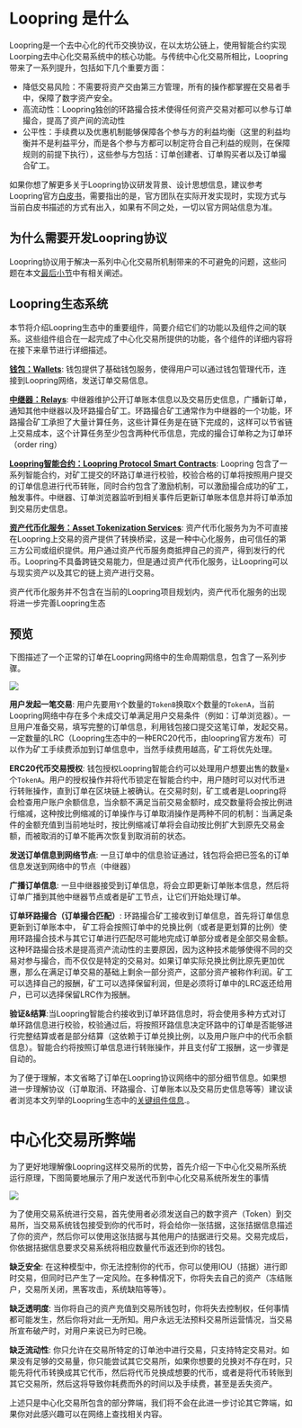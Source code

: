 # Loopring 是什么
Loopring是一个去中心化的代币交换协议，在以太坊公链上，使用智能合约实现Loorping去中心化交易系统中的核心功能。与传统中心化交易所相比，Loopring带来了一系列提升，包括如下几个重要方面：

  - 降低交易风险：不需要将资产交由第三方管理，所有的操作都掌握在交易者手中，保障了数字资产安全。
  - 高流动性：Loopring独创的环路撮合技术使得任何资产交易对都可以参与订单撮合，提高了资产间的流动性
  - 公平性：手续费以及优惠机制能够保障各个参与方的利益均衡（这里的利益均衡并不是利益平分，而是各个参与方都可以制定符合自己利益的规则，在保障规则的前提下执行），这些参与方包括：订单创建者、订单购买者以及订单撮合矿工。

如果你想了解更多关于Loopring协议研发背景、设计思想信息，建议参考Loopring官方[白皮书](http://hzchendou-loopring.oss-cn-hangzhou.aliyuncs.com/zh_whitepaper.pdf)，需要指出的是，官方团队在实际开发实现时，实现方式与当前白皮书描述的方式有出入，如果有不同之处，一切以官方网站信息为准。

## 为什么需要开发Loopring协议

Loopring协议用于解决一系列中心化交易所机制带来的不可避免的问题，这些问题在本文[最后小节](overview.md#中心化交易所弊端)中有相关阐述。

## Loopring生态系统

本节将介绍Loopring生态中的重要组件，简要介绍它们的功能以及组件之间的联系。这些组件组合在一起完成了中心化交易所提供的功能，各个组件的详细内容将在接下来章节进行详细描述。

**[钱包：Wallets](./projects/wallet.md)**: 钱包提供了基础钱包服务，使得用户可以通过钱包管理代币，连接到Loopring网络，发送订单交易信息。

**[中继器：Relays](./projects/relay.md)**: 中继器维护公开订单账本信息以及交易历史信息，广播新订单，通知其他中继器以及环路撮合矿工。环路撮合矿工通常作为中继器的一个功能，环路撮合矿工承担了大量计算任务，这些计算任务是在链下完成的，这样可以节省链上交易成本，这个计算任务至少包含两种代币信息，完成的撮合订单称之为订单环（order ring）

**[Loopring智能合约：Loopring Protocol Smart Contracts](./projects/protocol.md)**:  Loopring 包含了一系列智能合约，对矿工提交的环路订单进行校验，校验合格的订单将按照用户提交的订单信息进行代币转账，同时合约包含了激励机制，可以激励撮合成功的矿工，触发事件。中继器、订单浏览器监听到相关事件后更新订单账本信息并将订单添加到交易历史信息。

**[资产代币化服务：Asset Tokenization Services](./projects/tokenization.md)**: 资产代币化服务为为不可直接在Loopring上交易的资产提供了转换桥梁，这是一种中心化服务，由可信任的第三方公司或组织提供。用户通过资产代币服务商抵押自己的资产，得到发行的代币。Loopring不具备跨链交易能力，但是通过资产代币化服务，让Loopring可以与现实资产以及其它的链上资产进行交易。

资产代币化服务并不包含在当前的Loopring项目规划内，资产代币化服务的出现将进一步完善Loopring生态

## 预览

下图描述了一个正常的订单在Loopring网络中的生命周期信息，包含了一系列步骤。

![](/img/diagrams/loopring-overview.png)


**用户发起一笔交易**: 用户先要用`Y`个数量的`TokenB`换取`X`个数量的`TokenA`，当前Loopring网络中存在多个未成交订单满足用户交易条件（例如：订单浏览器）。一旦用户准备交易，填写完整的订单信息，利用钱包接口提交这笔订单，发起交易。一定数量的LRC（Loopring生态中的一种ERC20代币，由loopring官方发布）可以作为矿工手续费添加到订单信息中，当然手续费用越高，矿工将优先处理。

**ERC20代币交易授权**:  钱包授权Loopring智能合约可以处理用户想要出售的数量`x`个`TokenA`。用户的授权操作并将代币锁定在智能合约中，用户随时可以对代币进行转账操作，直到订单在区块链上被确认。在交易时刻，矿工或者是Loopring将会检查用户账户余额信息，当余额不满足当前交易金额时，成交数量将会按比例进行缩减，这种按比例缩减的订单操作与订单取消操作是两种不同的机制：当满足条件的金额充值到当前地址时，按比例缩减订单将会自动按比例扩大到原先交易金额，而被取消的订单不能再次恢复到取消前的状态。

**发送订单信息到网络节点**: 一旦订单中的信息验证通过，钱包将会把已签名的订单信息发送到网络中的节点（中继器）

**广播订单信息**: 一旦中继器接受到订单信息，将会立即更新订单账本信息，然后将订单广播到其他中继器节点或者是矿工节点，让它们开始处理订单。

**订单环路撮合（订单撮合匹配）**: 环路撮合矿工接收到订单信息，首先将订单信息更新到订单账本中， 矿工将会按照订单中的兑换比例（或者是更划算的比例）使用环路撮合技术与其它订单进行匹配尽可能地完成订单部分或者是全部交易金额。这种环路撮合技术是提高资产流动性的主要原因，因为这种技术能够使得不同的交易对参与撮合，而不仅仅是特定的交易对。如果订单实际兑换比例比原先更加优惠，那么在满足订单交易的基础上剩余一部分资产，这部分资产被称作利润。矿工可以选择自己的报酬，矿工可以选择保留利润，但是必须将订单中的LRC返还给用户，已可以选择保留LRC作为报酬。

**验证&结算**:当Loopring智能合约接收到订单环路信息时，将会使用多种方式对订单环路信息进行校验，校验通过后，将按照环路信息决定环路中的订单是否能够进行完整结算或者是部分结算（这依赖于订单兑换比例，以及用户账户中的代币余额信息）。智能合约将按照订单信息进行转账操作，并且支付矿工报酬，这一步骤是自动的。

为了便于理解，本文省略了订单在Loopring协议网络中的部分细节信息。如果想进一步理解协议（订单取消、环路撮合、订单账本以及交易历史信息等等）建议读者浏览本文列举的Loopring生态中的[关键组件信息](overview.md##Loopring生态系统).。



# 中心化交易所弊端

为了更好地理解像Loopring这样交易所的优势，首先介绍一下中心化交易所系统运行原理，下图简要地展示了用户发送代币到中心化交易系统所发生的事情

![](/img/diagrams/centralized-model.png)

为了使用交易系统进行交易，首先使用者必须发送自己的数字资产（Token）到交易所，当交易系统钱包接受到你的代币时，将会给你一张拮据，这张拮据信息描述了你的资产，然后你可以使用这张拮据与其他用户的拮据进行交易。交易完成后，你依据拮据信息要求交易系统将相应数量代币返还到你的钱包。

**缺乏安全**: 在这种模型中，你无法控制你的代币，你可以使用IOU（拮据）进行即时交易，但同时已产生了一定风险。在多种情况下，你将失去自己的资产（冻结账户，交易所关闭，黑客攻击，系统缺陷等等）。

**缺乏透明度**: 当你将自己的资产充值到交易所钱包时，你将失去控制权，任何事情都可能发生，然后你将对此一无所知。用户永远无法预料交易所运营情况，当交易所宣布破产时，对用户来说已为时已晚。

**缺乏流动性**: 你只允许在交易所特定的订单池中进行交易，只支持特定交易对。如果没有足够的交易量，你只能尝试其它交易所，如果你想要的兑换对不存在时，只能先将代币转换成其它代币，然后将代币兑换成想要的代币，或者是将代币转账到其它交易所，然后这将导致你耗费而外的时间以及手续费，甚至是丢失资产。

上述只是中心化交易所包含的部分弊端，我们将不会在此进一步讨论其它弊端，如果你对此感兴趣可以在网络上查找相关内容。
